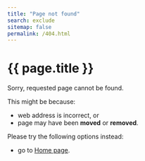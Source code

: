 ```yaml
---
title: "Page not found"
search: exclude
sitemap: false
permalink: /404.html
---
```


# {{ page.title }}

Sorry, requested page cannot be found.

This might be because:
- web address is incorrect, or
- page may have been __moved__ or **removed**.

Please try the following options instead:
- go to [Home page](/).
